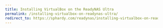 ```yaml
---
title: Installing VirtualBox on the ReadyNAS Ultra
permalink: /installing-virtualbox-on-readynas-ultra/
redirect_to: https://sphardy.com/readynas/installing-virtualbox-on-readynas-ultra/
---
```

